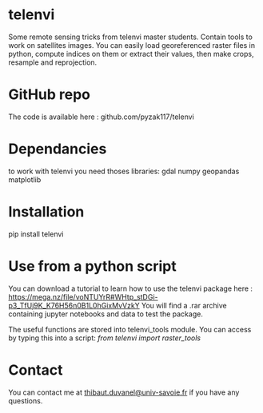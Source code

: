 # telenvi
Some remote sensing tricks from telenvi master students.
Contain tools to work on satellites images. You can easily load georeferenced raster files in python, compute indices on them or extract their values, then make crops, resample and reprojection.

# GitHub repo
The code is available here : github.com/pyzak117/telenvi

# Dependancies
to work with telenvi you need thoses libraries:
  gdal
  numpy
  geopandas
  matplotlib

# Installation
pip install telenvi

# Use from a python script
You can download a tutorial to learn how to use the telenvi package here :
https://mega.nz/file/voNTUYrR#WHtp_stDGi-p3_TfUj9K_K76H56n0B1L0hGixMvVzkY
You will find a .rar archive containing jupyter notebooks and data to test the package.

The useful functions are stored into telenvi_tools module. You can access by typing this into a script:
*from telenvi import raster_tools*

# Contact
You can contact me at thibaut.duvanel@univ-savoie.fr if you have any questions.
